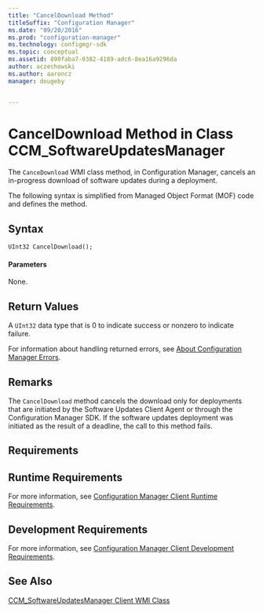```yaml
---
title: "CancelDownload Method"
titleSuffix: "Configuration Manager"
ms.date: "09/20/2016"
ms.prod: "configuration-manager"
ms.technology: configmgr-sdk
ms.topic: conceptual
ms.assetid: 890faba7-0382-4189-adc6-8ea16a9296da
author: aczechowski
ms.author: aaroncz
manager: dougeby


---
```

# CancelDownload Method in Class CCM_SoftwareUpdatesManager
The `CanceDownload` WMI class method, in Configuration Manager, cancels an in-progress download of software updates during a deployment.  

 The following syntax is simplified from Managed Object Format (MOF) code and defines the method.  

## Syntax  

```  
UInt32 CancelDownload();  
```  

#### Parameters  
 None.  

## Return Values  
 A `UInt32` data type that is 0 to indicate success or nonzero to indicate failure.  

 For information about handling returned errors, see [About Configuration Manager Errors](../../../../../develop/core/understand/about-configuration-manager-errors.md).  

## Remarks  
 The `CancelDownload` method cancels the download only for deployments that are initiated by the Software Updates Client Agent or through the Configuration Manager SDK. If the software updates deployment was initiated as the result of a deadline, the call to this method fails.  

## Requirements  

## Runtime Requirements  
 For more information, see [Configuration Manager Client Runtime Requirements](../../../../../develop/core/reqs/client-runtime-requirements.md).  

## Development Requirements  
 For more information, see [Configuration Manager Client Development Requirements](../../../../../develop/core/reqs/client-development-requirements.md).  

## See Also  
 [CCM_SoftwareUpdatesManager Client WMI Class](../../../../../develop/reference/core/clients/sdk/ccm_softwareupdatesmanager-client-wmi-class.md)
